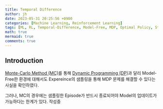 ```yaml
---
title: Temporal Difference
author: jh
date: 2023-05-31 20:25:56 +0900
categories: [Machine Learning, Reinforcement Learning]
tags: [ML, RL, Temporal-Difference, Model-Free, MDP, Optimal Policy, State-Value Function, Bellman Equation, Policy Evaluation, Policy Improvement, Policy Control]
math: true
mermaid: true
comments: true
---
```


## Introduction
[Monte-Carlo Method (MC)](https://friendlyvillain.github.io/posts/monte-carlo-method/)를 통해 [Dynamic Programming (DP)](https://friendlyvillain.github.io/posts/dynamic-programming/)과 달리 Model-Free한 환경에 대해서도 Expereince의 샘플링을 통해 MDP 문제를 해결할 수 있다는 사실을 확인하였다. 

그러나, MC의 경우에는 샘플링한 Episode가 반드시 종료되어야 Model의 업데이트가 가능하다는 한계가 있다. 
작성중
